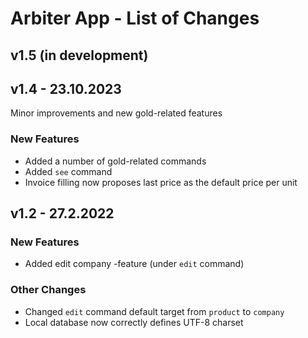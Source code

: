 # Arbiter App - List of Changes

## v1.5 (in development)

## v1.4 - 23.10.2023
Minor improvements and new gold-related features
### New Features
- Added a number of gold-related commands
- Added `see` command
- Invoice filling now proposes last price as the default price per unit

## v1.2 - 27.2.2022
### New Features
- Added edit company -feature (under `edit` command)
### Other Changes
- Changed `edit` command default target from `product` to `company`
- Local database now correctly defines UTF-8 charset